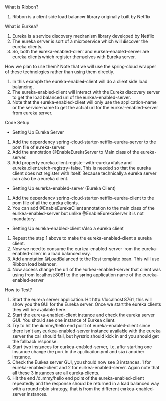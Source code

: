 What is Ribbon?
1. Ribbon is a client side load balancer library originally built by Netflix

What is Eurkea?
1. Eureka is a service discovery mechanism library developed by Netflix
2. The eureka server is sort of a microservice which will discover the eureka clients.
3. So, both the eureka-enabled-client and eurkea-enabled-server are eureka clients which register themselves with Eureka server.

How we plan to use them?
Note that we will use the spring-cloud wrapper of these technologies rather than using them directly.
1. In this example the eureka-enabled-client will do a client side load balancing.
2. The eureka-enabled-client will interact with the Eureka discovery server to get the load balanced url of the eurkea-enabled-server.
3. Note that the eureka-enabled-client will only use the application-name or the service-name to get the actual url for the eurkea-enabled-server from eureka server.

Code Setup

- Setting Up Eureka Server
1. Add the dependency spring-cloud-starter-netflix-eureka-server to the pom file of eureka-server.
2. Add the annotation @EnableEurekaServer to Main class of the eureka-server.
3. Add property eureka.client.register-with-eureka=false and eureka.client.fetch-registry=false. This is needed so that the eureka client does not register with itself. Because technically a eureka server can also be a eureka client.

- Setting Up eurerka-enabled-server (Eureka Client)
1. Add the dependency spring-cloud-starter-netflix-eureka-client to the pom file of all the eureka clients.
2. You can add @EnableEurekaClient annotation to the main class of the eurkea-enabled-server but unlike @EnableEurekaServer it is not mandatory.

- Setting Up eureka-enabled-client (Also a eureka client)
1. Repeat the step 1 above to make the eureka-enabled-client a eureka client.
2. Now we need to consume the eurkea-enabled-server from the eureka-enabled-client in a load balanced way.
3. Add annotation @LoadBalanced to the Rest template bean. This will use Ribbon load balancer.
4. Now access change the url of the eurkea-enabled-server that client was using from localhost:8081 to the spring application name of the eureka-enabled-server

How to Test?
1. Start the eureka server application. Hit http://localhost:8761, this will show you the GUI for the Eureka server. Once we start the eureka clients they will be available here.
2. Start the eureka-enabled-client instance and check the eureka server GUI. You should see one instance of Eurkea client.
3. Try to hit the dummy/hello end point of eureka-enabled-client since there isn't any eurkea-enabled-server instance available with the eureka server the call should fail, but hyrstrix should kick in and you should get the fallback response.
4. Start two instances for eurkea-enabled-server, i.e, after starting one instance change the port in the application.yml and start another instance.
5. Check the Eurkea server GUI, you should now see 3 instances. 1 for eureka-enabled-client and 2 for eurkea-enabled-server. Again note that all these 3 instances are all eureka-clients.
6. Hit the end /dummy/hello end point of the eureka-enabled-client repeatedly and the response should be returned in a load balanced way with a round robin strategy, that is from the different eurkea-enabled-server instances. 
